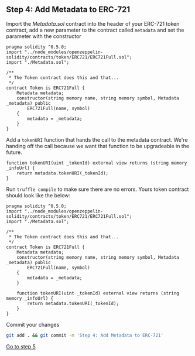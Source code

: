 ## Step 4: Add Metadata to ERC-721

Import the _Metadata.sol_ contract into the header of your ERC-721 token contract, add a new parameter to the contract called `metadata` and set the parameter with the constructor

```solidity
pragma solidity ^0.5.0;
import "../node_modules/openzeppelin-solidity/contracts/token/ERC721/ERC721Full.sol";
import "./Metadata.sol";

/**
 * The Token contract does this and that...
 */
contract Token is ERC721Full {
    Metadata metadata;
    constructor(string memory name, string memory symbol, Metadata _metadata) public
        ERC721Full(name, symbol)
    {
        metadata = _metadata;
    }
}
```

Add a `tokenURI` function that hands the call to the metadata contract. We're handing off the call because we want that function to be upgradeable in the future.

```solidity
function tokenURI(uint _tokenId) external view returns (string memory _infoUrl) {
    return metadata.tokenURI(_tokenId);
}
```

Run `truffle compile` to make sure there are no errors. Yours token contract should look like the below:

```solidity
pragma solidity ^0.5.0;
import "../node_modules/openzeppelin-solidity/contracts/token/ERC721/ERC721Full.sol";
import "./Metadata.sol";

/**
 * The Token contract does this and that...
 */
contract Token is ERC721Full {
    Metadata metadata;
    constructor(string memory name, string memory symbol, Metadata _metadata) public
        ERC721Full(name, symbol)
    {
        metadata = _metadata;
    }

    function tokenURI(uint _tokenId) external view returns (string memory _infoUrl) {
        return metadata.tokenURI(_tokenId);
    }
}
```

<!-- TODO: Remove -->

Commit your changes

```bash
git add . && git commit -m 'Step 4: Add Metadata to ERC-721'
```

[Go to step 5](1-5.md)
